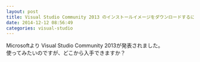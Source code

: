 ```yaml
---
layout: post
title: Visual Studio Community 2013 のインストールイメージをダウンロードするには？
date: 2014-12-12 08:56:49
categories: visual-studio
---
```

<!-- {% raw %} -->
<p>Microsoftより Visual Studio Community 2013が発表されました。<br>使ってみたいのですが、どこから入手できますか？</p>
<!-- {% endraw %} -->
